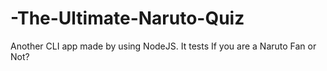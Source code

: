 # -The-Ultimate-Naruto-Quiz
Another CLI app made by using NodeJS. It tests If you are a Naruto Fan or Not?
